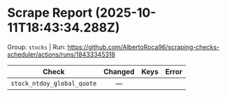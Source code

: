 # Scrape Report (2025-10-11T18:43:34.288Z)

Group: `stocks`  |  Run: https://github.com/AlbertoRoca96/scraping-checks-scheduler/actions/runs/18433345318

| Check | Changed | Keys | Error |
|---|:---:|:--|:--|
| `stock_ntdoy_global_quote` | — |  |  |
